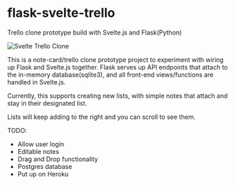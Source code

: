# flask-svelte-trello
Trello clone prototype build with Svelte.js and Flask(Python)

![Svelte Trello Clone](https://i.postimg.cc/6QgqVZkD/Screenshot-2019-12-19-at-9-49-16-PM.png)

This is a note-card/trello clone prototype project to experiment with wiring up Flask and Svelte.js together. Flask serves up API endpoints that attach to the in-memory database(sqlite3), and all front-end views/functions are handled in Svelte.js.

Currently, this supports creating new lists, with simple notes that attach and stay in their designated list. 

Lists will keep adding to the right and you can scroll to see them. 

TODO:
- Allow user login
- Editable notes
- Drag and Drop functionality
- Postgres database
- Put up on Heroku
